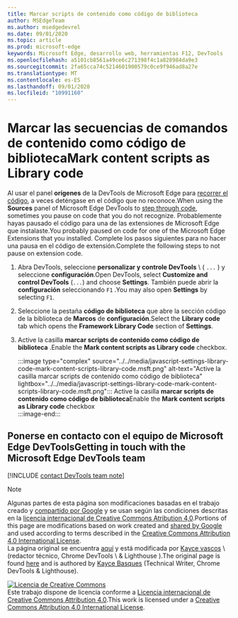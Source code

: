 ```yaml
---
title: Marcar scripts de contenido como código de biblioteca
author: MSEdgeTeam
ms.author: msedgedevrel
ms.date: 09/01/2020
ms.topic: article
ms.prod: microsoft-edge
keywords: Microsoft Edge, desarrollo web, herramientas F12, DevTools
ms.openlocfilehash: a5101cb8561a49ce6c271398f4c1a828984da9e3
ms.sourcegitcommit: 2fa65cca74c5214601900579c0ce9f946ad8a27e
ms.translationtype: MT
ms.contentlocale: es-ES
ms.lasthandoff: 09/01/2020
ms.locfileid: "10991160"
---
```

<!-- Copyright Kayce Basques 

   Licensed under the Apache License, Version 2.0 (the "License");
   you may not use this file except in compliance with the License.
   You may obtain a copy of the License at

       https://www.apache.org/licenses/LICENSE-2.0

   Unless required by applicable law or agreed to in writing, software
   distributed under the License is distributed on an "AS IS" BASIS,
   WITHOUT WARRANTIES OR CONDITIONS OF ANY KIND, either express or implied.
   See the License for the specific language governing permissions and
   limitations under the License.  -->

# <span data-ttu-id="ac4f2-103">Marcar las secuencias de comandos de contenido como código de biblioteca</span><span class="sxs-lookup"><span data-stu-id="ac4f2-103">Mark content scripts as Library code</span></span>  

<span data-ttu-id="ac4f2-104">Al usar el panel **orígenes** de la DevTools de Microsoft Edge para [recorrer el código][DevToolsJavascriptStepThroughCode], a veces deténgase en el código que no reconoce.</span><span class="sxs-lookup"><span data-stu-id="ac4f2-104">When using the **Sources** panel of Microsoft Edge DevTools to [step through code][DevToolsJavascriptStepThroughCode], sometimes you pause on code that you do not recognize.</span></span>  <span data-ttu-id="ac4f2-105">Probablemente hayas pausado el código para una de las extensiones de Microsoft Edge que instalaste.</span><span class="sxs-lookup"><span data-stu-id="ac4f2-105">You probably paused on code for one of the Microsoft Edge Extensions that you installed.</span></span>  <span data-ttu-id="ac4f2-106">Complete los pasos siguientes para no hacer una pausa en el código de extensión.</span><span class="sxs-lookup"><span data-stu-id="ac4f2-106">Complete the following steps to not pause on extension code.</span></span>  

1.  <span data-ttu-id="ac4f2-107">Abra DevTools, seleccione **personalizar y controle DevTools** \ ( `...` \) y seleccione **configuración**.</span><span class="sxs-lookup"><span data-stu-id="ac4f2-107">Open DevTools, select **Customize and control DevTools** \(`...`\) and choose **Settings**.</span></span>  <span data-ttu-id="ac4f2-108">También puede abrir la **configuración** seleccionando `F1` .</span><span class="sxs-lookup"><span data-stu-id="ac4f2-108">You may also open **Settings** by selecting `F1`.</span></span>  

1.  <span data-ttu-id="ac4f2-109">Seleccione la pestaña **código de biblioteca** que abre la sección código de la biblioteca de **Marcos** de **configuración**.</span><span class="sxs-lookup"><span data-stu-id="ac4f2-109">Select the **Library code** tab which opens the **Framework Library Code** section of **Settings**.</span></span>  
1.  <span data-ttu-id="ac4f2-110">Active la casilla **marcar scripts de contenido como código de biblioteca** .</span><span class="sxs-lookup"><span data-stu-id="ac4f2-110">Enable the **Mark content scripts as Library code** checkbox.</span></span>  
    
    :::image type="complex" source="../../media/javascript-settings-library-code-mark-content-scripts-library-code.msft.png" alt-text="Active la casilla marcar scripts de contenido como código de biblioteca" lightbox="../../media/javascript-settings-library-code-mark-content-scripts-library-code.msft.png":::
       <span data-ttu-id="ac4f2-112">Active la casilla **marcar scripts de contenido como código de biblioteca**</span><span class="sxs-lookup"><span data-stu-id="ac4f2-112">Enable the **Mark content scripts as Library code** checkbox</span></span>  
    :::image-end:::  
    
## <span data-ttu-id="ac4f2-113">Ponerse en contacto con el equipo de Microsoft Edge DevTools</span><span class="sxs-lookup"><span data-stu-id="ac4f2-113">Getting in touch with the Microsoft Edge DevTools team</span></span>  

[!INCLUDE [contact DevTools team note](../../includes/contact-devtools-team-note.md)]  

<!-- links -->  

[DevToolsJavascriptStepThroughCode]: ../index.md#step-4-step-through-the-code "Paso 4: desplazarse por el código: Introducción a la depuración de JavaScript en Microsoft Edge DevTools | Microsoft docs"  

> [!NOTE]
> <span data-ttu-id="ac4f2-115">Algunas partes de esta página son modificaciones basadas en el trabajo creado y [compartido por Google][GoogleSitePolicies] y se usan según las condiciones descritas en la [licencia internacional de Creative Commons Atribution 4,0][CCA4IL].</span><span class="sxs-lookup"><span data-stu-id="ac4f2-115">Portions of this page are modifications based on work created and [shared by Google][GoogleSitePolicies] and used according to terms described in the [Creative Commons Attribution 4.0 International License][CCA4IL].</span></span>  
> <span data-ttu-id="ac4f2-116">La página original se encuentra [aquí](https://developers.google.com/web/tools/chrome-devtools/javascript/guides/blackbox-chrome-extension-scripts) y está modificada por [Kayce vascos][KayceBasques] \ (redactor técnico, Chrome DevTools \ & Lighthouse \).</span><span class="sxs-lookup"><span data-stu-id="ac4f2-116">The original page is found [here](https://developers.google.com/web/tools/chrome-devtools/javascript/guides/blackbox-chrome-extension-scripts) and is authored by [Kayce Basques][KayceBasques] \(Technical Writer, Chrome DevTools \& Lighthouse\).</span></span>  

[![Licencia de Creative Commons][CCby4Image]][CCA4IL]  
<span data-ttu-id="ac4f2-118">Este trabajo dispone de licencia conforme a [Licencia internacional de Creative Commons Attribution 4.0][CCA4IL].</span><span class="sxs-lookup"><span data-stu-id="ac4f2-118">This work is licensed under a [Creative Commons Attribution 4.0 International License][CCA4IL].</span></span>  

[CCA4IL]: https://creativecommons.org/licenses/by/4.0  
[CCby4Image]: https://i.creativecommons.org/l/by/4.0/88x31.png  
[GoogleSitePolicies]: https://developers.google.com/terms/site-policies  
[KayceBasques]: https://developers.google.com/web/resources/contributors/kaycebasques  
